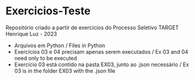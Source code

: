 # Exercicios-Teste
Repositório criado a partir de exercícios do Processo Seletivo TARGET
Henrique Luz - 2023

- Arquivos em Python / Files in Python
- Exercícios 03 e 04 precisam apenas serem executados / Ex 03 and 04 need only to be executed
- Exercício 03 está contido na pasta EX03, junto ao .json necessário / Ex 03 is in the folder EX03 with the .json file
